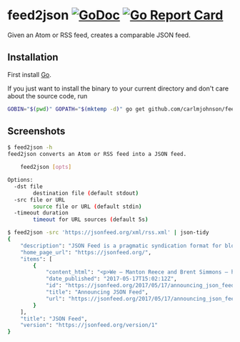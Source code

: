 # feed2json [![GoDoc](https://godoc.org/github.com/carlmjohnson/feed2json?status.svg)](https://godoc.org/github.com/carlmjohnson/feed2json) [![Go Report Card](https://goreportcard.com/badge/github.com/carlmjohnson/feed2json)](https://goreportcard.com/report/github.com/carlmjohnson/feed2json)

Given an Atom or RSS feed, creates a comparable JSON feed.

## Installation

First install [Go](http://golang.org).

If you just want to install the binary to your current directory and don't care about the source code, run

```bash
GOBIN="$(pwd)" GOPATH="$(mktemp -d)" go get github.com/carlmjohnson/feed2json/...
```

## Screenshots
```bash
$ feed2json -h
feed2json converts an Atom or RSS feed into a JSON feed.

    feed2json [opts]

Options:
  -dst file
        destination file (default stdout)
  -src file or URL
        source file or URL (default stdin)
  -timeout duration
        timeout for URL sources (default 5s)

$ feed2json -src 'https://jsonfeed.org/xml/rss.xml' | json-tidy
{
    "description": "JSON Feed is a pragmatic syndication format for blogs, microblogs, and other time-based content.",
    "home_page_url": "https://jsonfeed.org/",
    "items": [
        {
            "content_html": "<p>We — Manton Reece and Brent Simmons — have noticed that JSON has become the developers’ choice for APIs, and that developers will often go out of their way to avoid XML. JSON is simpler to read and write, and it’s less prone to bugs.</p>\n\n<p>So we developed JSON Feed, a format similar to <a href=\"http://cyber.harvard.edu/rss/rss.html\">RSS</a> and <a href=\"https://tools.ietf.org/html/rfc4287\">Atom</a> but in JSON. It reflects the lessons learned from our years of work reading and publishing feeds.</p>\n\n<p><a href=\"https://jsonfeed.org/version/1\">See the spec</a>. It’s at version 1, which may be the only version ever needed. If future versions are needed, version 1 feeds will still be valid feeds.</p>\n\n<h4>Notes</h4>\n\n<p>We have a <a href=\"https://github.com/manton/jsonfeed-wp\">WordPress plugin</a> and, coming soon, a JSON Feed Parser for Swift. As more code is written, by us and others, we’ll update the <a href=\"https://jsonfeed.org/code\">code</a> page.</p>\n\n<p>See <a href=\"https://jsonfeed.org/mappingrssandatom\">Mapping RSS and Atom to JSON Feed</a> for more on the similarities between the formats.</p>\n\n<p>This website — the Markdown files and supporting resources — <a href=\"https://github.com/brentsimmons/JSONFeed\">is up on GitHub</a>, and you’re welcome to comment there.</p>\n\n<p>This website is also a blog, and you can subscribe to the <a href=\"https://jsonfeed.org/xml/rss.xml\">RSS feed</a> or the <a href=\"https://jsonfeed.org/feed.json\">JSON feed</a> (if your reader supports it).</p>\n\n<p>We worked with a number of people on this over the course of several months. We list them, and thank them, at the bottom of the <a href=\"https://jsonfeed.org/version/1\">spec</a>. But — most importantly — <a href=\"http://furbo.org/\">Craig Hockenberry</a> spent a little time making it look pretty. :)</p>",
            "date_published": "2017-05-17T15:02:12Z",
            "id": "https://jsonfeed.org/2017/05/17/announcing_json_feed",
            "title": "Announcing JSON Feed",
            "url": "https://jsonfeed.org/2017/05/17/announcing_json_feed"
        }
    ],
    "title": "JSON Feed",
    "version": "https://jsonfeed.org/version/1"
}
```
